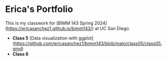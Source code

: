 # Erica's Portfolio
This is my classwork for [BIMM 143 Spring 2024] (https://ericasanchez1.github.io/bimm143/) at UC San Diego.

- **Class 5** [Data visualization with ggplot] (https://github.com/ericasanchez1/bimm143/blob/main/class05/class05.qmd)
- **Class 6** 
